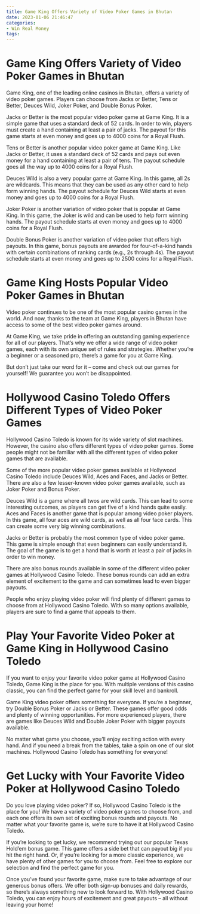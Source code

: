 ```yaml
---
title: Game King Offers Variety of Video Poker Games in Bhutan
date: 2023-01-06 21:46:47
categories:
- Win Real Money
tags:
---
```



#  Game King Offers Variety of Video Poker Games in Bhutan

Game King, one of the leading online casinos in Bhutan, offers a variety of video poker games. Players can choose from Jacks or Better, Tens or Better, Deuces Wild, Joker Poker, and Double Bonus Poker.

Jacks or Better is the most popular video poker game at Game King. It is a simple game that uses a standard deck of 52 cards. In order to win, players must create a hand containing at least a pair of jacks. The payout for this game starts at even money and goes up to 4000 coins for a Royal Flush.

Tens or Better is another popular video poker game at Game King. Like Jacks or Better, it uses a standard deck of 52 cards and pays out even money for a hand containing at least a pair of tens. The payout schedule goes all the way up to 4000 coins for a Royal Flush.

Deuces Wild is also a very popular game at Game King. In this game, all 2s are wildcards. This means that they can be used as any other card to help form winning hands. The payout schedule for Deuces Wild starts at even money and goes up to 4000 coins for a Royal Flush.

Joker Poker is another variation of video poker that is popular at Game King. In this game, the Joker is wild and can be used to help form winning hands. The payout schedule starts at even money and goes up to 4000 coins for a Royal Flush.

Double Bonus Poker is another variation of video poker that offers high payouts. In this game, bonus payouts are awarded for four-of-a-kind hands with certain combinations of ranking cards (e.g., 2s through 4s). The payout schedule starts at even money and goes up to 2500 coins for a Royal Flush.

#  Game King Hosts Popular Video Poker Games in Bhutan

Video poker continues to be one of the most popular casino games in the world. And now, thanks to the team at Game King, players in Bhutan have access to some of the best video poker games around.

At Game King, we take pride in offering an outstanding gaming experience for all of our players. That’s why we offer a wide range of video poker games, each with its own unique set of rules and strategies. Whether you’re a beginner or a seasoned pro, there’s a game for you at Game King.

But don’t just take our word for it – come and check out our games for yourself! We guarantee you won’t be disappointed.

#  Hollywood Casino Toledo Offers Different Types of Video Poker Games

Hollywood Casino Toledo is known for its wide variety of slot machines. However, the casino also offers different types of video poker games. Some people might not be familiar with all the different types of video poker games that are available.

Some of the more popular video poker games available at Hollywood Casino Toledo include Deuces Wild, Aces and Faces, and Jacks or Better. There are also a few lesser-known video poker games available, such as Joker Poker and Bonus Poker.

Deuces Wild is a game where all twos are wild cards. This can lead to some interesting outcomes, as players can get five of a kind hands quite easily. Aces and Faces is another game that is popular among video poker players. In this game, all four aces are wild cards, as well as all four face cards. This can create some very big winning combinations.

Jacks or Better is probably the most common type of video poker game. This game is simple enough that even beginners can easily understand it. The goal of the game is to get a hand that is worth at least a pair of jacks in order to win money.

There are also bonus rounds available in some of the different video poker games at Hollywood Casino Toledo. These bonus rounds can add an extra element of excitement to the game and can sometimes lead to even bigger payouts.

People who enjoy playing video poker will find plenty of different games to choose from at Hollywood Casino Toledo. With so many options available, players are sure to find a game that appeals to them.

#  Play Your Favorite Video Poker at Game King in Hollywood Casino Toledo

If you want to enjoy your favorite video poker game at Hollywood Casino Toledo, Game King is the place for you. With multiple versions of this casino classic, you can find the perfect game for your skill level and bankroll.

Game King video poker offers something for everyone. If you’re a beginner, try Double Bonus Poker or Jacks or Better. These games offer good odds and plenty of winning opportunities. For more experienced players, there are games like Deuces Wild and Double Joker Poker with bigger payouts available.

No matter what game you choose, you’ll enjoy exciting action with every hand. And if you need a break from the tables, take a spin on one of our slot machines. Hollywood Casino Toledo has something for everyone!

#  Get Lucky with Your Favorite Video Poker at Hollywood Casino Toledo

Do you love playing video poker? If so, Hollywood Casino Toledo is the place for you! We have a variety of video poker games to choose from, and each one offers its own set of exciting bonus rounds and payouts. No matter what your favorite game is, we’re sure to have it at Hollywood Casino Toledo.

If you’re looking to get lucky, we recommend trying out our popular Texas Hold’em bonus game. This game offers a side bet that can payout big if you hit the right hand. Or, if you’re looking for a more classic experience, we have plenty of other games for you to choose from. Feel free to explore our selection and find the perfect game for you.

Once you’ve found your favorite game, make sure to take advantage of our generous bonus offers. We offer both sign-up bonuses and daily rewards, so there’s always something new to look forward to. With Hollywood Casino Toledo, you can enjoy hours of excitement and great payouts – all without leaving your home!
